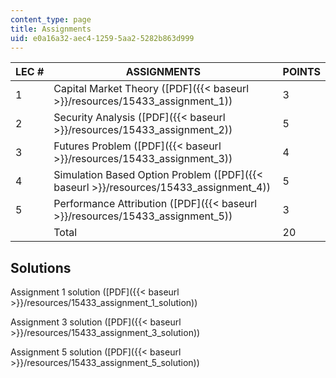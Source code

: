 ```yaml
---
content_type: page
title: Assignments
uid: e0a16a32-aec4-1259-5aa2-5282b863d999
---
```


| LEC # | ASSIGNMENTS | POINTS |
| --- | --- | --- |
| 1 | Capital Market Theory ([PDF]({{< baseurl >}}/resources/15433_assignment_1)) | 3 |
| 2 | Security Analysis ([PDF]({{< baseurl >}}/resources/15433_assignment_2)) | 5 |
| 3 | Futures Problem ([PDF]({{< baseurl >}}/resources/15433_assignment_3)) | 4 |
| 4 | Simulation Based Option Problem ([PDF]({{< baseurl >}}/resources/15433_assignment_4)) | 5 |
| 5 | Performance Attribution ([PDF]({{< baseurl >}}/resources/15433_assignment_5)) | 3 |
| &nbsp; | Total | 20 

Solutions
---------

Assignment 1 solution ([PDF]({{< baseurl >}}/resources/15433_assignment_1_solution))

Assignment 3 solution ([PDF]({{< baseurl >}}/resources/15433_assignment_3_solution))

Assignment 5 solution ([PDF]({{< baseurl >}}/resources/15433_assignment_5_solution))